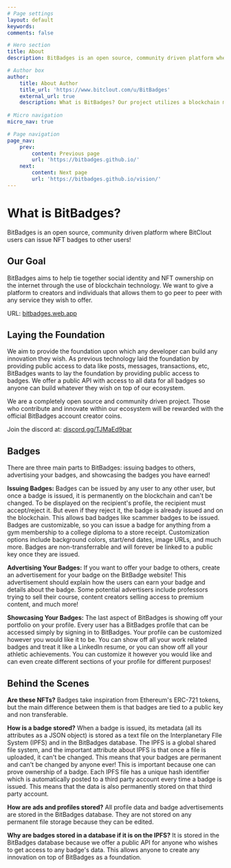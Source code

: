 ```yaml
---
# Page settings
layout: default
keywords:
comments: false

# Hero section
title: About
description: BitBadges is an open source, community driven platform where different users can issue NFT badges to other users!

# Author box
author:
    title: About Author
    title_url: 'https://www.bitclout.com/u/BitBadges'
    external_url: true
    description: What is BitBadges? Our project utilizes a blockchain mechanism where users can associate with other user(s) through a NFT that is linked to the recipient's public key (no selling it). So once you earn a badge, no one can take it away from you!
    
# Micro navigation
micro_nav: true

# Page navigation
page_nav:
    prev:
        content: Previous page
        url: 'https://bitbadges.github.io/'
    next:
        content: Next page
        url: 'https://bitbadges.github.io/vision/'
---
```

# What is BitBadges?
BitBadges is an open source, community driven platform where BitClout users can issue NFT badges to other users!

## Our Goal
BitBadges aims to help tie together social identity and NFT ownership on the internet through the use of blockchain technology. We want to give a platform to creators and individuals that allows them to go peer to peer with any service they wish to offer. 

URL: [bitbadges.web.app](https://bitbadges.web.app/)

## Laying the Foundation
We aim to provide the foundation upon which any developer can build any innovation they wish. As previous technology laid the foundation by providing public access to data like posts, messages, transactions, etc, BitBadges wants to lay the foundation by providing public access to badges. We offer a public API with access to all data for all badges so anyone can build whatever they wish on top of our ecosystem.

We are a completely open source and community driven project. Those who contribute and innovate within our ecosystem will be rewarded with the official BitBadges account creator coins.

Join the discord at: [discord.gg/TJMaEd9bar](discord.gg/TJMaEd9bar)

## Badges
There are three main parts to BitBadges: issuing badges to others, advertising your badges, and showcasing the badges you have earned!

**Issuing Badges:** Badges can be issued by any user to any other user, but once a badge is issued, it is permanently on the blockchain and can't be changed. To be displayed on the recipient's profile, the recipient must accept/reject it. But even if they reject it, the badge is already issued and on the blockchain. This allows bad badges like scammer badges to be issued. Badges are customizable, so you can issue a badge for anything from a gym membership to a college diploma to a store receipt. Customization options include background colors, start/end dates, image URLs, and much more. Badges are non-transferrable and will forever be linked to a public key once they are issued. 

**Advertising Your Badges:** If you want to offer your badge to others, create an advertisement for your badge on the BitBadge website! This advertisement should explain how the users can earn your badge and details about the badge. Some potential advertisers include professors trying to sell their course, content creators selling access to premium content, and much more!

**Showcasing Your Badges:** The last aspect of BitBadges is showing off your portfolio on your profile. Every user has a BitBadges profile that can be accessed simply by signing in to BitBadges. Your profile can be customized however you would like it to be. You can show off all your work related badges and treat it like a LinkedIn resume, or you can show off all your athletic achievements. You can customize it however you would like and can even create different sections of your profile for different purposes!

## Behind the Scenes
**Are these NFTs?** Badges take inspiration from Ethereum's ERC-721 tokens, but the main difference between them is that badges are tied to a public key and non transferable.

**How is a badge stored?** When a badge is issued, its metadata (all its attributes as a JSON object) is stored as a text file on the Interplanetary FIle System (IPFS) and in the BitBadges database. The IPFS is a global shared file system, and the important attribute about IPFS is that once a file is uploaded, it can't be changed. This means that your badges are permanent and can't be changed by anyone ever! This is important because one can prove ownership of a badge. Each IPFS file has a unique hash identifier which is automatically posted to a third party account every time a badge is issued. This means that the data is also permanently stored on that third party account.

**How are ads and profiles stored?** All profile data and badge advertisements are stored in the BitBadges database. They are not stored on any permanent file storage because they can be edited.

**Why are badges stored in a database if it is on the IPFS?** It is stored in the BitBadges database because we offer a public API for anyone who wishes to get access to any badge's data. This allows anyone to create any innovation on top of BitBadges as a foundation. 
